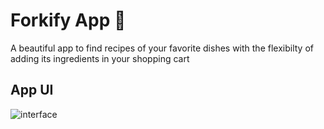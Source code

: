 # Forkify App 🥗
A beautiful app to find recipes of your favorite dishes with the flexibilty of adding its ingredients in your shopping cart


## App UI 

![interface]()
 
